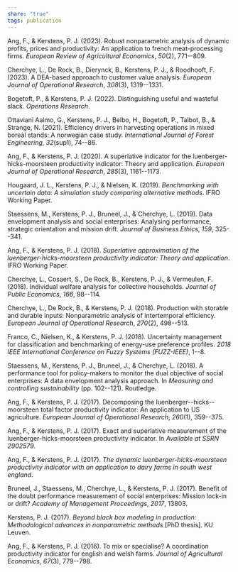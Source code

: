 ```yaml
---
share: "true"
tags: publication
---
```


Ang, F., & Kerstens, P. J. (2023). Robust nonparametric analysis of
dynamic profits, prices and productivity: An application to french
meat-processing firms. *European Review of Agricultural Economics*,
*50*(2), 771--809.

Cherchye, L., De Rock, B., Dierynck, B., Kerstens, P. J., & Roodhooft,
F. (2023). A DEA-based approach to customer value analysis. *European
Journal of Operational Research*, *308*(3), 1319--1331.

Bogetoft, P., & Kerstens, P. J. (2022). Distinguishing useful and
wasteful slack. *Operations Research*.

Ottaviani Aalmo, G., Kerstens, P. J., Belbo, H., Bogetoft, P., Talbot,
B., & Strange, N. (2021). Efficiency drivers in harvesting operations in
mixed boreal stands: A norwegian case study. *International Journal of
Forest Engineering*, *32*(sup1), 74--86.

Ang, F., & Kerstens, P. J. (2020). A superlative indicator for the
luenberger-hicks-moorsteen productivity indicator: Theory and
application. *European Journal of Operational Research*, *285*(3),
1161--1173.

Hougaard, J. L., Kerstens, P. J., & Nielsen, K. (2019). *Benchmarking
with uncertain data: A simulation study comparing alternative methods*.
IFRO Working Paper.

Staessens, M., Kerstens, P. J., Bruneel, J., & Cherchye, L. (2019). Data
envelopment analysis and social enterprises: Analysing performance,
strategic orientation and mission drift. *Journal of Business Ethics*,
*159*, 325--341.

Ang, F., & Kerstens, P. J. (2018). *Superlative approximation of the
luenberger-hicks-moorsteen productivity indicator: Theory and
application*. IFRO Working Paper.

Cherchye, L., Cosaert, S., De Rock, B., Kerstens, P. J., & Vermeulen, F.
(2018). Individual welfare analysis for collective households. *Journal
of Public Economics*, *166*, 98--114.

Cherchye, L., De Rock, B., & Kerstens, P. J. (2018). Production with
storable and durable inputs: Nonparametric analysis of intertemporal
efficiency. *European Journal of Operational Research*, *270*(2),
498--513.

Franco, C., Nielsen, K., & Kerstens, P. J. (2018). Uncertainty
management for classification and benchmarking of energy-use preference
profiles. *2018 IEEE International Conference on Fuzzy Systems
(FUZZ-IEEE)*, 1--8.

Staessens, M., Kerstens, P. J., Bruneel, J., & Cherchye, L. (2018). A
performance tool for policy-makers to monitor the dual objective of
social enterprises: A data envelopment analysis approach. In *Measuring
and controlling sustainability* (pp. 102--121). Routledge.

Ang, F., & Kerstens, P. J. (2017). Decomposing the
luenberger--hicks--moorsteen total factor productivity indicator: An
application to US agriculture. *European Journal of Operational
Research*, *260*(1), 359--375.

Ang, F., & Kerstens, P. J. (2017). Exact and superlative measurement of
the luenberger-hicks-moorsteen productivity indicator. In *Available at
SSRN 2902579*.

Ang, F., & Kerstens, P. J. (2017). *The dynamic
luenberger-hicks-moorsteen productivity indicator with an application to
dairy farms in south west england*.

Bruneel, J., Staessens, M., Cherchye, L., & Kerstens, P. J. (2017).
Benefit of the doubt performance measurement of social enterprises:
Mission lock-in or drift? *Academy of Management Proceedings*, *2017*,
13803.

Kerstens, P. J. (2017). *Beyond black box modeling in production:
Methodological advances in nonparametric methods* \[PhD thesis\]. KU
Leuven.

Ang, F., & Kerstens, P. J. (2016). To mix or specialise? A coordination
productivity indicator for english and welsh farms. *Journal of
Agricultural Economics*, *67*(3), 779--798.
